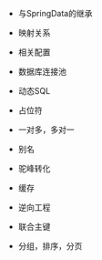 * 与SpringData的继承
* 映射关系
* 相关配置
* 数据库连接池
* 动态SQL
* 占位符
* 一对多，多对一
* 别名
* 驼峰转化
* 缓存
* 逆向工程
* 联合主键





* 分组，排序，分页

